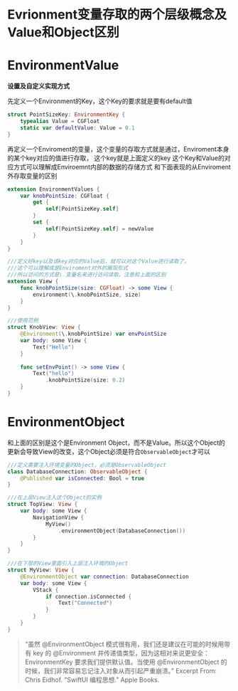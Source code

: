 # Evrionment变量存取的两个层级概念及Value和Object区别

# Environment**Value**

**设置及自定义实现方式**

先定义一个Environment的Key，这个Key的要求就是要有default值

```swift
struct PointSizeKey: EnvironmentKey {
    typealias Value = CGFloat
    static var defaultValue: Value = 0.1
}
```

再定义一个Enviroment的变量，这个变量的存取方式就是通过，Enviroment本身的某个key对应的值进行存取，
这个key就是上面定义的key
这个Key和Value的对应方式可以理解成Enviroemnt内部的数据的存储方式
和下面表现的从Enviroment外存取变量的区别

```swift
extension EnvironmentValues {
    var knobPointSize: CGFloat {
        get {
            self[PointSizeKey.self]
        }
        set {
            self[PointSizeKey.self] = newValue
        }
    }
}
```

```swift
///定义好key以及该key对应的Value后，就可以对这个Value进行读取了。
///这个可以理解成是Enviroment对外的展现形式
///所以访问的方式是\.变量名来进行访问读取。注意和上面的区别
extension View {
    func knobPointSize(size: CGFloat) -> some View {
        environment(\.knobPointSize, size)
    }
}
```

```swift
///使用范例
struct KnobView: View {
    @Environment(\.knobPointSize) var envPointSize
    var body: some View {
        Text("Hello")
    }
    
    func setEnvPoint() -> some View {
        Text("hello")
            .knobPointSize(size: 0.2)
    }
}
```

# EnvironmentObject

和上面的区别是这个是Environment Object，而不是Value。所以这个Object的更新会导致View的改变，这个Object必须是符合`ObservableObject`才可以

```swift
///定义需要注入环境变量的Object，必须是ObservableObject
class DatabaseConnection: ObservableObject {
    @Published var isConnected: Bool = true
}

///在上层View注入这个Object的实例
struct TopView: View {
    var body: some View {
        NavigationView {
            MyView()
                .environmentObject(DatabaseConnection())
        }
    }
}

///在下层的View里面引入上层注入环境的Object
struct MyView: View {
    @EnvironmentObject var connection: DatabaseConnection
    var body: some View {
        VStack {
            if connection.isConnected {
                Text("Connected")
            }
        }
    }
}
```

> “虽然 @EnvironmentObject 模式很有用，我们还是建议在可能的时候用带有 key 的 @Environment 并传递值类型，因为这相对来说更安全：EnvironmentKey 要求我们提供默认值。当使用 @EnvironmentObject 的时候，我们非常容易忘记注入对象从而引起严重崩溃。”
Excerpt From: Chris Eidhof. “SwiftUI 编程思想.” Apple Books.
>
